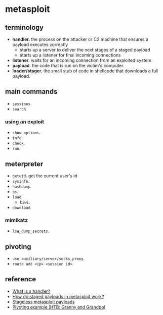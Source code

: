 # metasploit

## terminology

- **handler.** the process on the attacker or C2 machine that ensures a payload executes correctly
  - starts up a server to deliver the next stages of a staged payload
  - starts up a listener for final incoming connections
- **listener**. waits for an incoming connection from an exploited system.
- **payload**. the code that is run on the victim's computer.
- **loader/stager.** the small stub of code in shellcode that downloads a full payload.

## main commands
- `sessions`
- `search`

### using an exploit
- `show options`.
- `info`.
- `check`.
- `run`.

## meterpreter
- `getuid`. get the current user's id
- `sysinfo`.
- `hashdump`.
- `ps`.
- `load`.
  - `kiwi`.
- `download`.
    
### mimikatz
- `lsa_dump_secrets`.

## pivoting
- `use auxiliary/server/socks_proxy`.
- `route add <ip> <session id>`.

## reference

- [What is a handler?](https://docs.rapid7.com/metasploit/working-with-payloads/)
- [How do staged payloads in metasploit work?](https://buffered.io/posts/staged-vs-stageless-handlers/)
- [Stageless metasploit payloads](https://blog.rapid7.com/2015/03/25/stageless-meterpreter-payloads/)
- [Pivoting example (HTB: Granny and Grandpa)](https://www.youtube.com/watch?v=ZfPVGJGkORQ)
